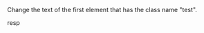 Change the text of the first element that has the class name "test".


resp
<p class="test"></p>
<p class="test"></p>

<script>
document.getElementsByClassName("test")[0].innerHTML = "Hello";
</script>